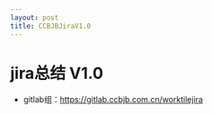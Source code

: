 ```yaml
---
layout: post
title: CCBJBJiraV1.0
---
```


# jira总结 V1.0

- gitlab组：https://gitlab.ccbjb.com.cn/worktilejira
